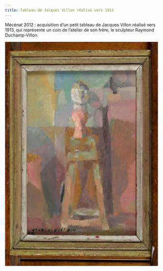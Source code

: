 ```yaml
---
title: Tableau de Jacques Villon réalisé vers 1913
---
```


Mécénat 2012 : acquisition d’un petit tableau de Jacques Villon réalisé vers 1913, qui représente un coin de l’atelier de son frère, le sculpteur Raymond Duchamp-Villon.

![Tableau de Jacques Villon réalisé vers 1913](/fichiers/oeuvres/2012-villon.jpg)

